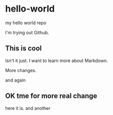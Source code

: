# hello-world
my hello world repo

I'm trying out Github.

## This is cool

Isn't it just. I want to learn more about Markdown.

More changes.

and again

## OK tme for more real change
here it is.
and another
